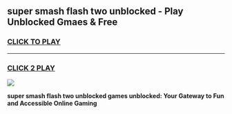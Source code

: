 
## super smash flash two unblocked - Play Unblocked Gmaes & Free
<h3>
<a href="https://news.freeplayer.one?title=super_smash_flash_two_unblocked&ref=16F">CLICK TO PLAY</a></h3>
<hr>

<h3>
<a href="https://news.freeplayer.one?title=super_smash_flash_two_unblocked&ref=16F">CLICK 2 PLAY</a>
  
</h3>

<a href="https://news.freeplayer.one?title=super_smash_flash_two_unblocked&ref=16F/"><img src="https://clearcache.store/games.png"></a>


**super smash flash two unblocked games unblocked: Your Gateway to Fun and Accessible Online Gaming**
